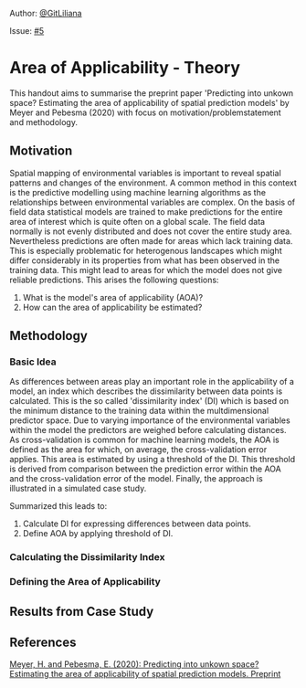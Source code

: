 Author: [@GitLiliana](https://github.com/GitLiliana)

Issue: [#5](https://github.com/Geosoft2/geosoft2-2021/issues/5)

# Area of Applicability - Theory

This handout aims to summarise the preprint paper 'Predicting into unkown space? Estimating the area of applicability of spatial prediction models' by Meyer and Pebesma (2020) with focus on motivation/problemstatement and methodology.

## Motivation

Spatial mapping of environmental variables is important to reveal spatial patterns and changes of the environment. A common method in this context is the predictive modelling using machine learning algorithms as the relationships between environmental variables are complex. On the basis of field data statistical models are trained to make predictions for the entire area of interest which is quite often on a global scale. The field data normally is not evenly distributed and does not cover the entire study area. Nevertheless predictions are often made for areas which lack training data. This is especially problematic for heterogenous landscapes which might differ considerably in its properties from what has been observed in the training data. This might lead to areas for which the model does not give reliable predictions. This arises the following questions:
1. What is the model's area of applicability (AOA)?
2. How can the area of applicability be estimated?
 

## Methodology

### Basic Idea

As differences between areas play an important role in the applicability of a model, an index which describes the dissimilarity between data points is calculated. This is the so called 'dissimilarity index' (DI) which is based on the minimum distance to the training data within the multdimensional predictor space. Due to varying importance of the environmental variables within the model the predictors are weighed before calculating distances.
As cross-validation is common for machine learning models, the AOA is defined as the area for which, on average, the cross-validation error applies. This area is estimated by using a threshold of the DI. This threshold is derived from comparison between the prediction error within the AOA and the cross-validation error of the model.
Finally, the approach is illustrated in a simulated case study.

Summarized this leads to:
1. Calculate DI for expressing differences between data points.
2. Define AOA by applying threshold of DI.

### Calculating the Dissimilarity Index

### Defining the Area of Applicability

## Results from Case Study

## References

[Meyer, H. and Pebesma, E. (2020): Predicting into unkown space? Estimating the area of applicability of spatial prediction models. Preprint](https://arxiv.org/abs/2005.07939)
